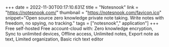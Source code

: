 +++
date = 2022-11-30T00:17:10.631Z
title = "Notesnook"
link = "https://notesnook.com/"
thumbnail = "https://notesnook.com/favicon.ico"
snippet="Open source zero knowledge private note taking. Write notes with freedom, no spying, no tracking."
tags = ["notesnook"," application"]
+++
Free self-hosted
Free account-cloud with: Zero knowledge encryption, Sync to unlimited devices, Offline access, Unlimited notes, Export note as text, Limited organization, Basic rich text editor

